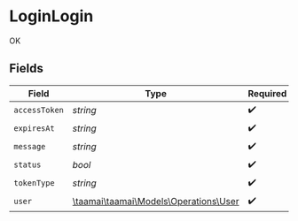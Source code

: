 # LoginLogin

OK


## Fields

| Field                                                                    | Type                                                                     | Required                                                                 | Description                                                              |
| ------------------------------------------------------------------------ | ------------------------------------------------------------------------ | ------------------------------------------------------------------------ | ------------------------------------------------------------------------ |
| `accessToken`                                                            | *string*                                                                 | :heavy_check_mark:                                                       | N/A                                                                      |
| `expiresAt`                                                              | *string*                                                                 | :heavy_check_mark:                                                       | N/A                                                                      |
| `message`                                                                | *string*                                                                 | :heavy_check_mark:                                                       | N/A                                                                      |
| `status`                                                                 | *bool*                                                                   | :heavy_check_mark:                                                       | N/A                                                                      |
| `tokenType`                                                              | *string*                                                                 | :heavy_check_mark:                                                       | N/A                                                                      |
| `user`                                                                   | [\taamai\taamai\Models\Operations\User](../../Models/Operations/User.md) | :heavy_check_mark:                                                       | N/A                                                                      |